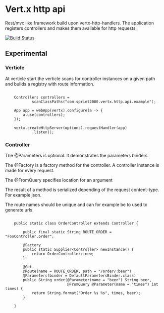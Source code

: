 # Vert.x http api
Rest/mvc like framework build upon vertx-http-handlers. The application registers controllers and makes them available for http requests.

[![Build Status](https://travis-ci.org/spriet2000/vertx-http-api.svg?branch=master)](https://travis-ci.org/spriet2000/vertx-handlers-http-api)

##  Experimental

### Verticle

At verticle start the verticle scans for controller instances on a given path and builds a registry with route information.

```

    Controllers controllers =
            scanClassPaths("com.spriet2000.vertx.http.api.example");

    App app = webApp(vertx).configure(a -> {
        a.use(controllers);
    });

    vertx.createHttpServer(options).requestHandler(app)
            .listen();

```

### Controller 

The @Parameters is optional. It demonstrates the parameters binders.

The @Factory is a factory method for the controller. A controller instance is made for every request.

The @FromQuery specifies location for an argument

The result of a method is serialized depending of the request content-type. For example json.

The route names should be unique and can for example be to used to generate urls.

```

    public static class OrderController extends Controller {

        public final static String ROUTE_ORDER = "FooController.order";
        
        @Factory
        public static Supplier<Controller> newInstance() {
            return OrderController::new;
        }

        @Get
        @Route(name = ROUTE_ORDER, path = "/order/:beer")
        @Parameters(binder = DefaultParametersBinder.class)
        public String order(@Parameter(name = "beer") String beer,
                            @FromQuery @Parameter(name = "times") int times) {
            return String.format("Order %s %s", times, beer);
        }

    }

```
